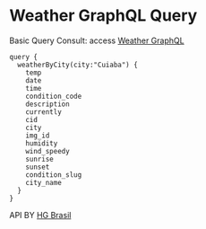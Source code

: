 # Weather GraphQL Query

Basic Query Consult:
access [Weather GraphQL](https://weather-graphql-hrfpgyvnaz.now.sh/)
```
query {
  weatherByCity(city:"Cuiaba") {
    temp
    date
    time
    condition_code
    description
    currently
    cid
    city
    img_id
    humidity
    wind_speedy
    sunrise
    sunset
    condition_slug
    city_name
  }
}
```

API BY [HG Brasil](https://hgbrasil.com/)
